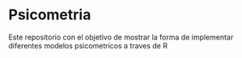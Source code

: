 # Psicometria
Este repositorio con el objetivo de mostrar la forma de implementar diferentes modelos psicometricos a traves de R
